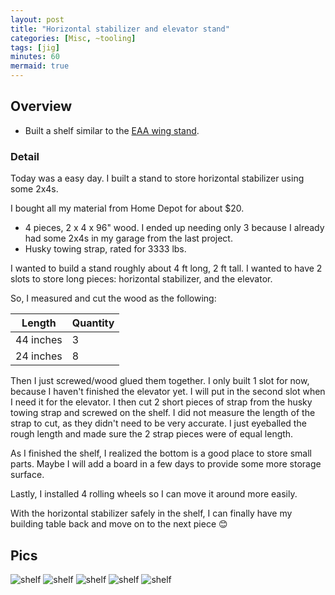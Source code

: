 ```yaml
---
layout: post
title: "Horizontal stabilizer and elevator stand"
categories: [Misc, ~tooling]
tags: [jig]
minutes: 60
mermaid: true
---
```


## Overview

- Built a shelf similar to the [EAA wing stand](https://www.eaa.org/eaa/aircraft-building/builderresources/while-youre-building/building-articles/tools-and-workshop/how-to-make-a-wing-stand).

### Detail

Today was a easy day. I built a stand to store horizontal stabilizer using some 2x4s.

I bought all my material from Home Depot for about $20.

- 4 pieces, 2 x 4 x 96" wood. I ended up needing only 3 because I already had some 2x4s in my garage from the last project.
- Husky towing strap, rated for 3333 lbs.

I wanted to build a stand roughly about 4 ft long, 2 ft tall. I wanted to have 2 slots to store long pieces: horizontal stabilizer, and the elevator.

So, I measured and cut the wood as the following:

| Length    | Quantity |
| --------- | -------- |
| 44 inches | 3        |
| 24 inches | 8        |

Then I just screwed/wood glued them together. I only built 1 slot for now, because I haven't finished the elevator yet. I will put in the second slot when I need it for the elevator. I then cut 2 short pieces of strap from the husky towing strap and screwed on the shelf. I did not measure the length of the strap to cut, as they didn't need to be very accurate. I just eyeballed the rough length and made sure the 2 strap pieces were of equal length.

As I finished the shelf, I realized the bottom is a good place to store small parts. Maybe I will add a board in a few days to provide some more storage surface.

Lastly, I installed 4 rolling wheels so I can move it around more easily.

With the horizontal stabilizer safely in the shelf, I can finally have my building table back and move on to the next piece 😊

## Pics

![shelf](/assets/img/20240202/1.jpg)
![shelf](/assets/img/20240202/2.jpg)
![shelf](/assets/img/20240202/3.jpg)
![shelf](/assets/img/20240202/4.jpg)
![shelf](/assets/img/20240202/5.jpg)
